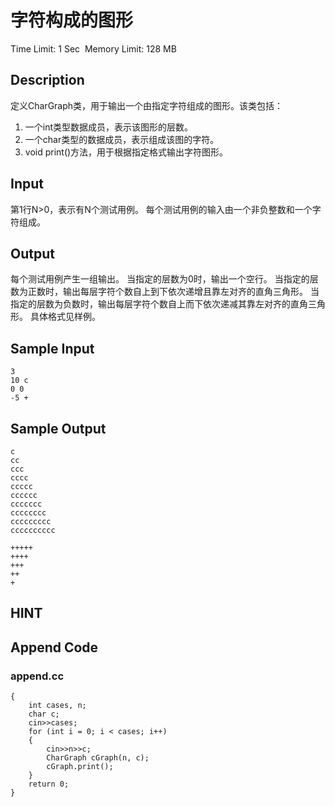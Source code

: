 # 字符构成的图形
Time Limit: 1 Sec  Memory Limit: 128 MB


## Description
定义CharGraph类，用于输出一个由指定字符组成的图形。该类包括：
1. 一个int类型数据成员，表示该图形的层数。
2. 一个char类型的数据成员，表示组成该图的字符。
3. void print()方法，用于根据指定格式输出字符图形。


## Input
第1行N>0，表示有N个测试用例。
每个测试用例的输入由一个非负整数和一个字符组成。


## Output
每个测试用例产生一组输出。
当指定的层数为0时，输出一个空行。
当指定的层数为正数时，输出每层字符个数自上到下依次递增且靠左对齐的直角三角形。
当指定的层数为负数时，输出每层字符个数自上而下依次递减其靠左对齐的直角三角形。
具体格式见样例。


## Sample Input
```
3
10 c
0 0
-5 +

```
## Sample Output
```
c
cc
ccc
cccc
ccccc
cccccc
ccccccc
cccccccc
ccccccccc
cccccccccc

+++++
++++
+++
++
+

```

## HINT


## Append Code
### append.cc
```cppint main()
{
    int cases, n;
    char c;
    cin>>cases;
    for (int i = 0; i < cases; i++)
    {
        cin>>n>>c;
        CharGraph cGraph(n, c);
        cGraph.print();
    }
    return 0;
}
```
